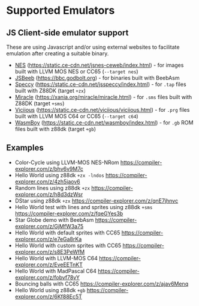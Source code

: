 # Supported Emulators

## JS Client-side emulator support

These are using Javascript and/or using external websites to facilitate emulation after creating a suitable binary.

- [NES](https://github.com/compiler-explorer/jsnes-ceweb) (https://static.ce-cdn.net/jsnes-ceweb/index.html) - for
  images built with LLVM MOS NES or CC65 (`--target nes`)
- [JSBeeb](https://github.com/mattgodbolt/jsbeeb) (https://bbc.godbolt.org) - for binaries built with BeebAsm
- [Speccy](https://github.com/compiler-explorer/jsspeccy3) (https://static.ce-cdn.net/jsspeccy/index.html) - for `.tap`
  files built with Z88DK (target `+zx`)
- [Miracle](https://github.com/mattgodbolt/Miracle) (https://xania.org/miracle/miracle.html) - for `.sms` files built
  with Z88DK (target `+sms`)
- [Viciious](https://github.com/compiler-explorer/viciious) (https://static.ce-cdn.net/viciious/viciious.html) - for
  `.prg` files built with LLVM MOS C64 or CC65 (`--target c64`)
- [WasmBoy](https://github.com/compiler-explorer/wasmboy) (https://static.ce-cdn.net/wasmboy/index.html) - for `.gb` ROM files built with z88dk (target `+gb`)

## Examples

- Color-Cycle using LLVM-MOS NES-NRom https://compiler-explorer.com/z/bhv6v9M7c
- Hello World using z88dk `+zx -lndos` https://compiler-explorer.com/z/4zh5jaov6
- Random lines using z88dk `+zx` https://compiler-explorer.com/z/h8d3dzWsr
- DStar using z88dk `+zx` https://compiler-explorer.com/z/qnE7jhnvc
- Hello World test with lines and sprites using z88dk `+sms` https://compiler-explorer.com/z/fqeGYes3b
- Star Globe demo with BeebAsm https://compiler-explorer.com/z/GjMfW3a75
- Hello World with default sprites with CC65 https://compiler-explorer.com/z/e7eGa8rKa
- Hello World with custom sprites with CC65 https://compiler-explorer.com/z/s8E3PeWfM
- Hello World with LLVM-MOS C64 https://compiler-explorer.com/z/EveEETnKT
- Hello World with MadPascal C64 https://compiler-explorer.com/z/fobvf78vY
- Bouncing balls with CC65 https://compiler-explorer.com/z/ajav6Menq
- Hello World using z88dk `+gb` https://compiler-explorer.com/z/6Kf88Ec5T
